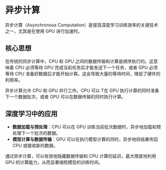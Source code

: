 # 异步计算

异步计算（Asynchronous Computation）是提高深度学习训练效率的关键技术之一，尤其是在使用 GPU 进行加速时。

## 核心思想

在传统的同步计算中，CPU 和 GPU 之间的数据传输和计算是顺序执行的。这意味着 CPU 必须等待 GPU 完成当前任务后才能发送下一个任务，或者 GPU 必须等待 CPU 准备好数据后才能开始计算。这会导致大量的等待时间，降低了硬件的利用率。

异步计算允许 CPU 和 GPU 并行工作。CPU 可以 T在 GPU 执行计算的同时准备下一个数据批次，或者 GPU 可以在数据传输的同时执行计算。

## 深度学习中的应用

- **数据加载与预处理**：CPU 可以在 GPU 训练当前批次数据时，异步地加载和预处理下一个批次的数据。
- **模型计算与数据传输**：GPU 可以在执行模型计算的同时，异步地将结果传回 CPU 或接收新的数据。

通过异步计算，可以有效地隐藏数据传输和 CPU 计算的延迟，最大限度地利用 GPU 的计算能力，从而显著缩短模型的训练时间。
